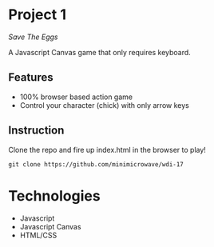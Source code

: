 # Project 1

_Save The Eggs_

A Javascript Canvas game that only requires keyboard.

## Features
- 100% browser based action game
- Control your character (chick) with only arrow keys

## Instruction 

Clone the repo and fire up index.html in the browser to play!

```git clone https://github.com/minimicrowave/wdi-17```

# Technologies
- Javascript
- Javascript Canvas
- HTML/CSS
